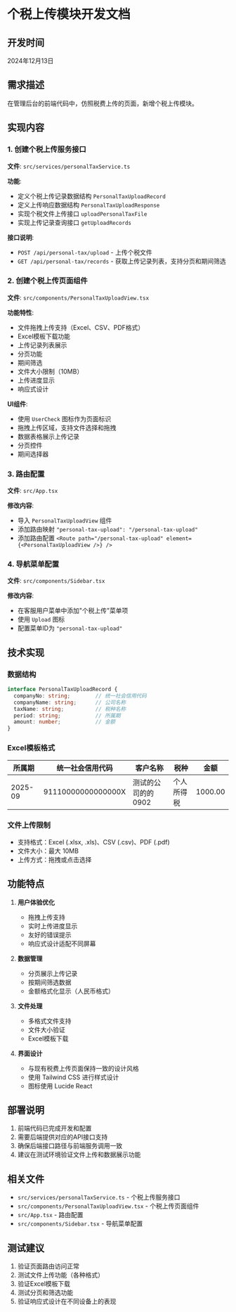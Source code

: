 # 个税上传模块开发文档

## 开发时间
2024年12月13日

## 需求描述
在管理后台的前端代码中，仿照税费上传的页面，新增个税上传模块。

## 实现内容

### 1. 创建个税上传服务接口
**文件**: `src/services/personalTaxService.ts`

**功能**:
- 定义个税上传记录数据结构 `PersonalTaxUploadRecord`
- 定义上传响应数据结构 `PersonalTaxUploadResponse`
- 实现个税文件上传接口 `uploadPersonalTaxFile`
- 实现上传记录查询接口 `getUploadRecords`

**接口说明**:
- `POST /api/personal-tax/upload` - 上传个税文件
- `GET /api/personal-tax/records` - 获取上传记录列表，支持分页和期间筛选

### 2. 创建个税上传页面组件
**文件**: `src/components/PersonalTaxUploadView.tsx`

**功能特性**:
- 文件拖拽上传支持（Excel、CSV、PDF格式）
- Excel模板下载功能
- 上传记录列表展示
- 分页功能
- 期间筛选
- 文件大小限制（10MB）
- 上传进度显示
- 响应式设计

**UI组件**:
- 使用 `UserCheck` 图标作为页面标识
- 拖拽上传区域，支持文件选择和拖拽
- 数据表格展示上传记录
- 分页控件
- 期间选择器

### 3. 路由配置
**文件**: `src/App.tsx`

**修改内容**:
- 导入 `PersonalTaxUploadView` 组件
- 添加路由映射 `"personal-tax-upload": "/personal-tax-upload"`
- 添加路由配置 `<Route path="/personal-tax-upload" element={<PersonalTaxUploadView />} />`

### 4. 导航菜单配置
**文件**: `src/components/Sidebar.tsx`

**修改内容**:
- 在客服用户菜单中添加"个税上传"菜单项
- 使用 `Upload` 图标
- 配置菜单ID为 `"personal-tax-upload"`

## 技术实现

### 数据结构
```typescript
interface PersonalTaxUploadRecord {
  companyNo: string;        // 统一社会信用代码
  companyName: string;      // 公司名称
  taxName: string;          // 税种名称
  period: string;           // 所属期
  amount: number;           // 金额
}
```

### Excel模板格式
| 所属期 | 统一社会信用代码 | 客户名称 | 税种 | 金额 |
|--------|------------------|----------|------|------|
| 2025-09 | 91110000000000000X | 测试的公司的的0902 | 个人所得税 | 1000.00 |

### 文件上传限制
- 支持格式：Excel (.xlsx, .xls)、CSV (.csv)、PDF (.pdf)
- 文件大小：最大 10MB
- 上传方式：拖拽或点击选择

## 功能特点

1. **用户体验优化**
   - 拖拽上传支持
   - 实时上传进度显示
   - 友好的错误提示
   - 响应式设计适配不同屏幕

2. **数据管理**
   - 分页展示上传记录
   - 按期间筛选数据
   - 金额格式化显示（人民币格式）

3. **文件处理**
   - 多格式文件支持
   - 文件大小验证
   - Excel模板下载

4. **界面设计**
   - 与现有税费上传页面保持一致的设计风格
   - 使用 Tailwind CSS 进行样式设计
   - 图标使用 Lucide React

## 部署说明

1. 前端代码已完成开发和配置
2. 需要后端提供对应的API接口支持
3. 确保后端接口路径与前端服务调用一致
4. 建议在测试环境验证文件上传和数据展示功能

## 相关文件

- `src/services/personalTaxService.ts` - 个税上传服务接口
- `src/components/PersonalTaxUploadView.tsx` - 个税上传页面组件
- `src/App.tsx` - 路由配置
- `src/components/Sidebar.tsx` - 导航菜单配置

## 测试建议

1. 验证页面路由访问正常
2. 测试文件上传功能（各种格式）
3. 验证Excel模板下载
4. 测试分页和筛选功能
5. 验证响应式设计在不同设备上的表现